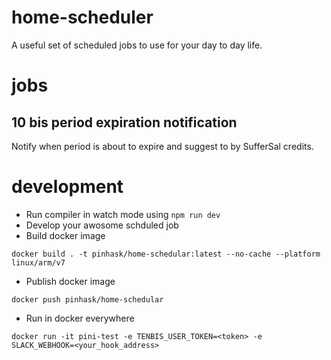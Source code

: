 # home-scheduler
A useful set of scheduled jobs to use for your day to day life.

# jobs

## 10 bis period expiration notification
Notify when period is about to expire and suggest to by SufferSal credits.

# development

- Run compiler in watch mode using `npm run dev` 
- Develop your awosome schduled job
- Build docker image
```
docker build . -t pinhask/home-schedular:latest --no-cache --platform linux/arm/v7
```
- Publish docker image
```
docker push pinhask/home-schedular
```
- Run in docker everywhere
```
docker run -it pini-test -e TENBIS_USER_TOKEN=<token> -e SLACK_WEBHOOK=<your_hook_address>
```
